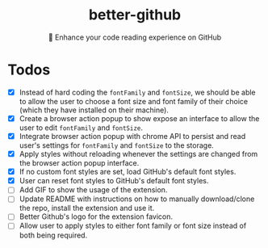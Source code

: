 <div align="center">
  <h1>better-github</h1>
  <p>🎨 Enhance your code reading experience on GitHub</p>
</div>

# Todos 

- [x] Instead of hard coding the `fontFamily` and `fontSize`, we should be able to allow the user to choose a font size and font family of their choice (which they have installed on their machine).
- [x] Create a browser action popup to show expose an interface to allow the user to edit `fontFamily` and `fontSize`.
- [x] Integrate browser action popup with chrome API to persist and read user's settings for `fontFamily` and `fontSize` to the storage.
- [x] Apply styles without reloading whenever the settings are changed from the browser action popup interface.
- [x] If no custom font styles are set, load GitHub's default font styles.
- [x] User can reset font styles to GitHub's default font styles.
- [ ] Add GIF to show the usage of the extension.
- [ ] Update README with instructions on how to manually download/clone the repo, install the extension and use it.
- [ ] Better Github's logo for the extension favicon.
- [ ] Allow user to apply styles to either font family or font size instead of both being required.
